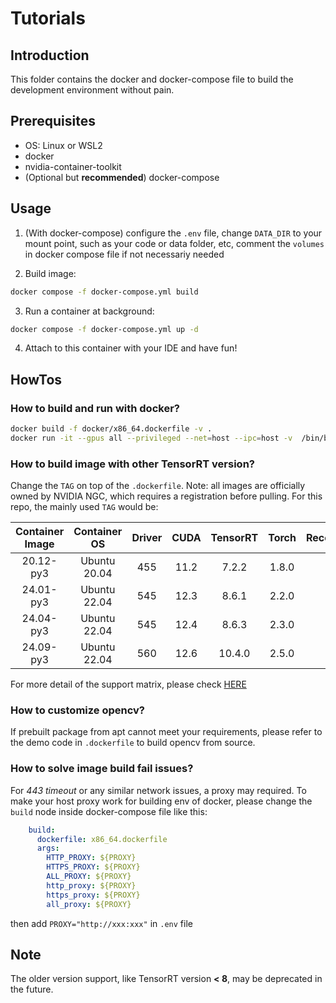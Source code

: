 # Tutorials

## Introduction

This folder contains the docker and docker-compose file to build the development environment without pain.

## Prerequisites

* OS: Linux or WSL2
* docker
* nvidia-container-toolkit
* (Optional but **recommended**) docker-compose

## Usage

1. (With docker-compose) configure the `.env` file, change `DATA_DIR` to your mount point, such as your code or data folder, etc, comment the `volumes` in docker compose file if not necessariy needed

2. Build image:
```bash
docker compose -f docker-compose.yml build
```

3. Run a container at background:
```bash
docker compose -f docker-compose.yml up -d
```

4. Attach to this container with your IDE and have fun!

## HowTos

### How to build and run with docker?

``` bash
docker build -f docker/x86_64.dockerfile -v .
docker run -it --gpus all --privileged --net=host --ipc=host -v  /bin/bash
```

### How to build image with other TensorRT version?

Change the `TAG` on top of the `.dockerfile`. Note: all images are officially owned by NVIDIA NGC, which requires a registration before pulling. For this repo, the mainly used `TAG` would be:

| Container Image | Container OS | Driver | CUDA | TensorRT | Torch | Recommended |
| :----: | :----: | :----: | :----: | :----: | :----: | :----: |
| 20.12-py3 | Ubuntu 20.04 | 455 | 11.2 | 7.2.2 | 1.8.0 | ❌ |
| 24.01-py3 | Ubuntu 22.04 | 545 | 12.3 | 8.6.1 | 2.2.0 | ✅ |
| 24.04-py3 | Ubuntu 22.04 | 545 | 12.4 | 8.6.3 | 2.3.0 | ✅ |
| 24.09-py3 | Ubuntu 22.04 | 560 | 12.6 | 10.4.0 | 2.5.0 | ✅ |

For more detail of the support matrix, please check [HERE](https://docs.nvidia.com/deeplearning/frameworks/support-matrix/index.html)

### How to customize opencv?

If prebuilt package from apt cannot meet your requirements, please refer to the demo code in `.dockerfile` to build opencv from source.

### How to solve image build fail issues?

For *443 timeout* or any similar network issues, a proxy may required. To make your host proxy work for building env of docker, please change the `build` node inside docker-compose file like this:
```YAML
    build:
      dockerfile: x86_64.dockerfile
      args:
        HTTP_PROXY: ${PROXY}
        HTTPS_PROXY: ${PROXY}
        ALL_PROXY: ${PROXY}
        http_proxy: ${PROXY}
        https_proxy: ${PROXY}
        all_proxy: ${PROXY}
```
then add `PROXY="http://xxx:xxx"` in `.env` file

## Note

The older version support, like TensorRT version **< 8**, may be deprecated in the future.
